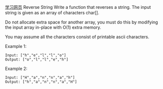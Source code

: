[学习网页](https://leetcode.com/explore/learn/card/recursion-i/250/principle-of-recursion/)
Reverse String
Write a function that reverses a string. The input string is given as an array of characters char[].

Do not allocate extra space for another array, you must do this by modifying the input array in-place with O(1) extra memory.

You may assume all the characters consist of printable ascii characters.



Example 1:
```
Input: ["h","e","l","l","o"]
Output: ["o","l","l","e","h"]
```
Example 2:
```
Input: ["H","a","n","n","a","h"]
Output: ["h","a","n","n","a","H"]
```
